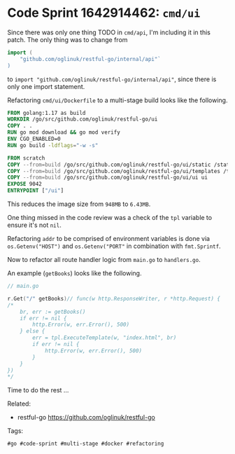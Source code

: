 # Code Sprint 1642914462: `cmd/ui`

Since there was only one thing TODO in `cmd/api`, I'm including it in
this patch. The only thing was to change from

```Go
import (
	"github.com/oglinuk/restful-go/internal/api"`
)
```

to  `import "github.com/oglinuk/restful-go/internal/api"`, since there is
only one import statement.

Refactoring `cmd/ui/Dockerfile` to a multi-stage build looks like the
following.

```Dockerfile
FROM golang:1.17 as build
WORKDIR /go/src/github.com/oglinuk/restful-go/ui
COPY . .
RUN go mod download && go mod verify
ENV CGO_ENABLED=0
RUN go build -ldflags="-w -s"

FROM scratch
COPY --from=build /go/src/github.com/oglinuk/restful-go/ui/static /static
COPY --from=build /go/src/github.com/oglinuk/restful-go/ui/templates /templates
COPY --from=build /go/src/github.com/oglinuk/restful-go/ui/ui ui
EXPOSE 9042
ENTRYPOINT ["/ui"]
```

This reduces the image size from `948MB` to `6.43MB`.

One thing missed in the code review was a check of the `tpl` variable to
ensure it's not `nil`.

Refactoring `addr` to be comprised of environment variables is done via
`os.Getenv("HOST")` and `os.Getenv("PORT"` in combination with
`fmt.Sprintf`.

Now to refactor all route handler logic from `main.go` to `handlers.go`.

An example (`getBooks`) looks like the following.

```Go
// main.go

r.Get("/" getBooks)// func(w http.ResponseWriter, r *http.Request) {
/*
	br, err := getBooks()
	if err != nil {
		http.Error(w, err.Error(), 500)
	} else {
		err = tpl.ExecuteTemplate(w, "index.html", br)
		if err != nil {
			http.Error(w, err.Error(), 500)
		}
	}
})
*/
```

Time to do the rest ...

Related:

* restful-go
	<https://github.com/oglinuk/restful-go>

Tags:

	#go #code-sprint #multi-stage #docker #refactoring
